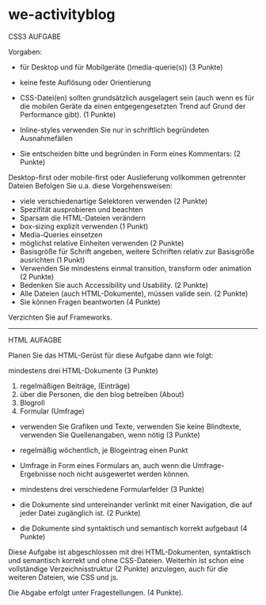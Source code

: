 # we-activityblog

CSS3 AUFGABE


Vorgaben:

- für Desktop und für Mobilgeräte ()media-querie(s)) (3 Punkte)
- keine feste Auflösung oder Orientierung

- CSS-Datei(en) sollten grundsätzlich ausgelagert sein (auch wenn es für die mobilen Geräte da einen entgegengesetzten Trend auf Grund der Performance gibt). (1 Punkte)

- Inline-styles verwenden Sie nur in schriftlich begründeten Ausnahmefällen

- Sie entscheiden bitte und begründen in Form eines Kommentars: (2 Punkte)

Desktop-first oder mobile-first oder Auslieferung vollkommen getrennter Dateien
Befolgen Sie u.a. diese Vorgehensweisen:

- viele verschiedenartige Selektoren verwenden (2 Punkte)
- Spezifität ausprobieren und beachten
- Sparsam die HTML-Dateien verändern
- box-sizing explizit verwenden (1 Punkt)
- Media-Queries einsetzen
- möglichst relative Einheiten verwenden (2 Punkte)
- Basisgröße für Schrift angeben, weitere Schriften relativ zur Basisgröße ausrichten (1 Punkt)
- Verwenden Sie mindestens einmal transition, transform oder animation (2 Punkte)
- Bedenken Sie auch Accessibility und Usability. (2 Punkte)
- Alle Dateien (auch HTML-Dokumente), müssen valide sein. (2 Punkte)
- Sie können Fragen beantworten (4 Punkte)

Verzichten Sie auf Frameworks.

--------------------------------------------------------------------------------------------------------

HTML AUFAGBE

Planen Sie das HTML-Gerüst für diese Aufgabe dann wie folgt:

mindestens drei HTML-Dokumente (3 Punkte)
1. regelmäßigen Beiträge, (Einträge)
2. über die Personen, die den blog betreiben (About)
3. Blogroll
4. Formular (Umfrage)

- verwenden Sie Grafiken und Texte, verwenden Sie keine Blindtexte, verwenden Sie Quellenangaben, wenn nötig (3 Punkte)
 
- regelmäßig wöchentlich, je Blogeintrag einen Punkt

- Umfrage in Form eines Formulars an, auch wenn die Umfrage-Ergebnisse noch nicht ausgewertet werden können. 
- mindestens drei verschiedene Formularfelder (3 Punkte)

- die Dokumente sind untereinander verlinkt mit einer Navigation, die auf jeder Datei zugänglich ist. (2 Punkte)

- die Dokumente sind syntaktisch und semantisch korrekt aufgebaut (4 Punkte)


Diese Aufgabe ist abgeschlossen mit drei HTML-Dokumenten, syntaktisch und semantisch korrekt und ohne CSS-Dateien. 
Weiterhin ist schon eine vollständige Verzeichnisstruktur (2 Punkte) anzulegen, auch für die weiteren Dateien, wie CSS und js.

Die Abgabe erfolgt unter Fragestellungen. (4 Punkte).
